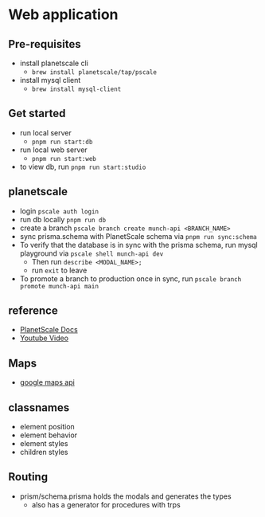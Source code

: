 # Web application

## Pre-requisites

- install planetscale cli
  - `brew install planetscale/tap/pscale`
- install mysql client
  - `brew install mysql-client`

## Get started

- run local server
  - `pnpm run start:db`
- run local web server
  - `pnpm run start:web`
- to view db, run `pnpm run start:studio`

## planetscale

- login `pscale auth login`
- run db locally `pnpm run db`
- create a branch `pscale branch create munch-api <BRANCH_NAME>`
- sync prisma.schema with PlanetScale schema via `pnpm run sync:schema`
- To verify that the database is in sync with the prisma schema, run mysql playground via `pscale shell munch-api dev`
  - Then run `describe <MODAL_NAME>;`
  - run `exit` to leave
- To promote a branch to production once in sync, run `pscale branch promote munch-api main`

## reference

- [PlanetScale Docs](https://planetscale.com/blog/how-to-setup-next-js-with-prisma-and-planetscale)
- [Youtube Video](https://www.youtube.com/watch?v=JtqdAn_wYzY)

## Maps

- [google maps api](https://mapsplatform.google.com/)

## classnames

- element position
- element behavior
- element styles
- children styles

## Routing

- prism/schema.prisma holds the modals and generates the types
  - also has a generator for procedures with trps
